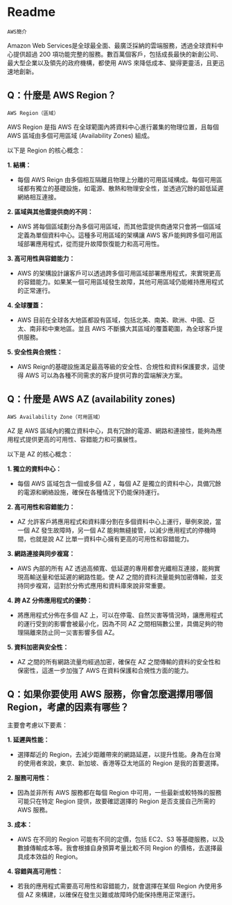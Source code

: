# Readme

`AWS簡介`

Amazon Web Services是全球最全面、最廣泛採納的雲端服務，透過全球資料中心提供超過 200 項功能完整的服務。數百萬個客戶，包括成長最快的新創公司、最大型企業以及領先的政府機構，都使用 AWS 來降低成本、變得更靈活，且更迅速地創新。

## Q：什麼是 AWS Region？
`AWS Region（區域）`

AWS Region 是指 AWS 在全球範圍內將資料中心進行叢集的物理位置，且每個 AWS 區域由多個可用區域 (Availability Zones) 組成。

以下是 Region 的核心概念：

**1. 結構：**
- 每個 AWS Reign 由多個相互隔離且物理上分離的可用區域構成。每個可用區域都有獨立的基礎設施，如電源、散熱和物理安全性，並透過冗餘的超低延遲網絡相互連接。

**2. 區域與其他雲提供商的不同：**
- AWS 將每個區域劃分為多個可用區域，而其他雲提供商通常只會將一個區域定義為單個資料中心。這種多可用區域的架構讓 AWS 客戶能夠跨多個可用區域部署應用程式，從而提升故障恢復能力和高可用性。

**3. 高可用性與容錯能力：**
- AWS 的架構設計讓客戶可以透過跨多個可用區域部署應用程式，來實現更高的容錯能力。如果某一個可用區域發生故障，其他可用區域仍能維持應用程式的正常運行。

**4. 全球覆蓋：**
- AWS 目前在全球各大地區都設有區域，包括北美、南美、歐洲、中國、亞太、南非和中東地區。並且 AWS 不斷擴大其區域的覆蓋範圍，為全球客戶提供服務。

**5. 安全性與合規性：**
- AWS Reign的基礎設施滿足最高等級的安全性、合規性和資料保護要求，這使得 AWS 可以為各種不同需求的客戶提供可靠的雲端解決方案。

## Q：什麼是 AWS AZ (availability zones)
`AWS Availability Zone（可用區域）`

AZ 是 AWS 區域內的獨立資料中心，具有冗餘的電源、網路和連接性，能夠為應用程式提供更高的可用性、容錯能力和可擴展性。

以下是 AZ 的核心概念：

**1. 獨立的資料中心：**

- 每個 AWS 區域包含一個或多個 AZ ，每個 AZ 是獨立的資料中心，具備冗餘的電源和網絡設施，確保在各種情況下仍能保持運行。

**2. 高可用性和容錯能力：**

- AZ 允許客戶將應用程式和資料庫分割在多個資料中心上運行，舉例來說，當一個 AZ 發生故障時，另一個 AZ 能夠無縫接管，以減少應用程式的停機時間，也就是說 AZ 比單一資料中心擁有更高的可用性和容錯能力。

**3. 網路連接與同步複寫：**

- AWS 內部的所有 AZ 透過高頻寬、低延遲的專用都會光纖相互連接，能夠實現高輸送量和低延遲的網路性能。使 AZ 之間的資料流量能夠加密傳輸，並支持同步複寫，這對於分佈式應用和資料庫來說非常重要。

**4. 跨 AZ 分佈應用程式的優勢：**

- 將應用程式分佈在多個 AZ 上，可以在停電、自然災害等情況時，讓應用程式的運行受到的影響會被最小化，因為不同 AZ 之間相隔數公里，具備足夠的物理隔離來防止同一災害影響多個 AZ。

**5. 資料加密與安全性：**

- AZ 之間的所有網路流量均經過加密，確保在 AZ 之間傳輸的資料的安全性和保密性，這進一步加強了 AWS 在資料保護和合規性方面的能力。

## Q：如果你要使用 AWS 服務，你會怎麼選擇用哪個 Region，考慮的因素有哪些？

主要會考慮以下要素：

**1. 延遲與性能：**

- 選擇鄰近的 Region，去減少距離帶來的網路延遲，以提升性能。身為在台灣的使用者來說，東京、新加坡、香港等亞太地區的 Region 是我的首要選擇。

**2. 服務可用性：**
- 因為並非所有 AWS 服務都在每個 Region 中可用，一些最新或較特殊的服務可能只在特定 Region 提供，故要確認選擇的 Region 是否支援自己所需的 AWS 服務。

**3. 成本：**
- AWS 在不同的 Region 可能有不同的定價，包括 EC2、S3 等基礎服務，以及數據傳輸成本等。我會根據自身預算考量比較不同 Region 的價格，去選擇最具成本效益的 Region。

**4. 容錯與高可用性：**
- 若我的應用程式需要高可用性和容錯能力，就會選擇在某個 Region 內使用多個 AZ 來構建，以確保在發生災難或故障時仍能保持應用正常運行。